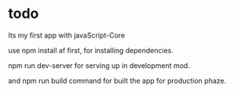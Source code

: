 # todo
Its my first app with javaScript-Core

use npm install af first, for installing dependencies.

npm run dev-server for serving up in development mod.

and npm run build command for built the app for production phaze.
